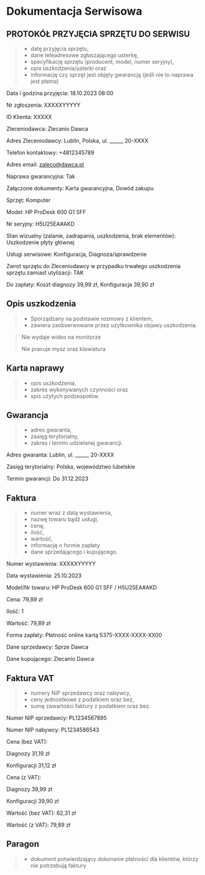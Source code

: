 # Dokumentacja Serwisowa

## PROTOKÓŁ PRZYJĘCIA SPRZĘTU DO SERWISU

> - datę przyjęcia sprzętu,
> - dane teleadresowe zgłaszającego usterkę,
> - specyfikację sprzętu (producent, model, numer seryjny),
> - opis uszkodzenia/usterki oraz
> - informację czy sprzęt jest objęty gwarancją (jeśli nie to naprawa jest płatna)

Data i godzina przyjęcia:
18.10.2023 08:00

Nr zgłoszenia:
XXXXXYYYYY

ID Klienta:
XXXXX

Zleceniodawca:
Zlecanio Dawca

Adres Zleceniodawcy:
Lublin, Polska, ul. _____, 20-XXXX

Telefon kontaktowy:
+4812345789

Adres email:
zaleco@dawca.pl

Naprawa gwarancyjna:
Tak

Załączone dokumenty:
Karta gwarancyjna, Dowód zakupu

Sprzęt:
Komputer

Model:
HP ProDesk 600 G1 SFF

Nr seryjny:
H5U25EA#AKD

Stan wizualny (zalanie, zadrapania, uszkodzenia, brak elementów):
Uszkodzenie płyty głównej

Usługi serwisowe:
Konfiguracja, Diagnoza/sprawdzenie

Zwrot sprzętu do Zleceniodawcy w przypadku trwałego uszkodzenia sprzętu zamiast utylizacji:
TAK

Do zapłaty:
Koszt diagnozy 39,99 zł, Konfiguracja 39,90 zł

## Opis uszkodzenia

> - Sporządzany na podstawie rozmowy z klientem,
> - zawiera zaobserwowane przez użytkownika objawy uszkodzenia.

> Nie wydaje wideo na monitorze
>
> Nie pracuje mysz oraz klawiatura

## Karta naprawy

> - opis uszkodzenia,
> - zakres wykonywanych czynności oraz
> - spis użytych podzespołów.

## Gwarancja

> - adres gwaranta,
> - zasięg terytorialny,
> - zakres i termin udzielanej gwarancji.

Adres gwaranta:
Lublin, ul. _____, 20-XXXX

Zasięg terytorialny:
Polska, województwo lubelskie

Termin gwarancji:
Do 31.12.2023

## Faktura

> - numer wraz z datą wystawienia,
> - nazwę towaru bądź usługi,
> - cenę,
> - ilość,
> - wartość,
> - informację o formie zapłaty
> - dane sprzedającego i kupującego.

Numer wystawienia:
XXXXXYYYYY

Data wystawienia:
25.10.2023

Model/Nr towaru:
HP ProDesk 600 G1 SFF / H5U25EA#AKD

Cena:
79,89 zł

Ilość:
1

Wartość:
79,89 zł

Forma zapłaty:
Płatność online kartą
5375-XXXX-XXXX-XX00

Dane sprzedawcy:
Sprze Dawca

Dane kupującego:
Zlecanio Dawca

## Faktura VAT

> - numery NIP sprzedawcy oraz nabywcy,
> - ceny jednostkowe z podatkiem oraz bez,
> - sumę zawartości faktury z podatkiem oraz bez.

Numer NIP sprzedawcy:
PL1234567895

Numer NIP nabywcy:
PL1234586543

Cena (bez VAT):

Diagnozy
31,19 zł

Konfiguracji
31,12 zł

Cena (z VAT):

Diagnozy
39,99 zł

Konfiguracji
39,90 zł

Wartość (bez VAT):
62,31 zł

Wartość (z VAT):
79,89 zł

## Paragon

> - dokument potwierdzający dokonanie płatności dla klientów, którzy nie potrzebują faktury
